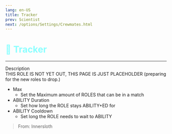 ```yaml
---
lang: en-US
title: Tracker
prev: Scientist
next: /options/Settings/Crewmates.html
---
```


# <font color="#8cffff">📡 <b>Tracker</b></font> <Badge text="Vanilla" type="tip" vertical="middle"/>
---

Description<br>
THIS ROLE IS NOT YET OUT, THIS PAGE IS JUST PLACEHOLDER  (preparing for the new roles to drop.)
* Max
  * Set the Maximum amount of ROLES that can be in a match
* ABILITY Duration
  * Set how long the ROLE stays ABILITY+ED for
* ABILITY Cooldown
  * Set long the ROLE needs to wait to ABILITY

> From: Innersloth